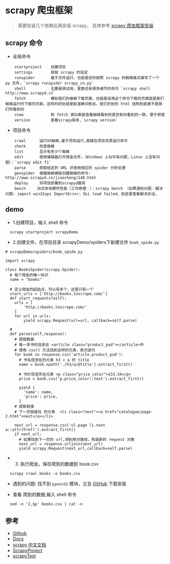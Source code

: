 # scrapy 爬虫框架

>需要安装几个依赖后再安装 scrapy， 具体参考 [scrapy 爬虫框架安装](https://github.com/fairyly/python/blob/master/python3%20%E7%88%AC%E8%99%AB%E5%BC%80%E5%8F%91%E5%AE%9E%E6%88%98%EF%BC%88book%EF%BC%89.md#7%E7%88%AC%E8%99%AB%E6%A1%86%E6%9E%B6)

## scrapy 命令

- 全局命令
```
    startproject    创建项目
    settings        获取 scrapy 的设定
    runspider       基于文件运行，也就是说你按照 scrapy 的蜘蛛格式编写了一个 py 文件，`scrapy runspider scrapy_cn.py`
    shell           主要是调试用，里面还有很多细节的命令 `scrapy shell http://www.scrapyd.cn`
    fetch           模拟我们的蜘蛛下载页面，也就是说用这个命令下载的页面就是我们蜘蛛运行时下载的页面，这样的好处就是能准确诊断出，我们的到的 html 结构到底是不是我们所看到的
    view            和 fetch 类似都是查看蜘蛛看到的是否和你看到的一致，便于排错
    version         查看scrapy版本,`scrapy version`
```

- 项目命令 
```
    crawl      运行XX蜘蛛,基于项目运行,直接在项目目录运行命令
    check      检查蜘蛛
    list       显示有多少个蜘蛛
    edit       使用编辑器打开爬虫文件，（Windows 上似乎有问题，Linux 上没有问题）：`scrapy edit f1`
    parse      获取给定的 URL 并使用相应的 spider 分析处理
    genspider  根据蜘蛛模板创建蜘蛛的命令: http://www.scrapyd.cn/jiaocheng/148.html
    deploy     将项目部署到scrapyd服务
    bench     测试本地硬件性能（工作原理：）：scrapy bench （如果遇到问题：解决问题: import win32api ImportError: DLL load failed，到这里查看解决办法。
```

## demo 

- 1.创建项目，输入 shell 命令
```
  scrapy startproject scrapyDemo
```

- 2.创建文件，在项目目录 scrapyDemo/spiders下新建文件  `book_spide.py`
```
# scrapyDemo/spiders/book_spide.py

import scrapy

class BooksSpider(scrapy.Spider):
  # 每个爬虫的唯一标识
  name = "books"

  # 定义爬虫的起始点，可以有多个，这里只有一个
  start_urls = ['http://books.toscrape.com/']
  def start_requests(self):
    urls = [
        'http://books.toscrape.com/'
    ]
    for url in urls:
        yield scrapy.Request(url=url, callback=self.parse)

  #
  def parse(self,response):
    # 提取数据
    # 每一本书的信息在 <article class="product_pod"></article>中
    # 使用 css() 方法找到这样的元素，依次迭代
    for book in response.css('article.product_pod'):
      # 书名信息在的元素 h3 > a 的 title 
      name = book.xpath('./h3/a/@title').extract_first()

      # 书价信息所在元素 <p class="price_color">£33.34</p>
      price = book.css('p.price_color::text').extract_first()

      yield {
        'name': name,
        'price': price,
      }
    # 提取链接
    # 下一页链接在 的元素  <li class="next"><a href="catalogue/page-2.html">next</a></li>
    
    next_url = response.css('ul.page li.next a::attr(href)').extract_first()
    if next_url:
      # 如果找到下一页的 url,得到绝对路径，构造新的 request 对象
      next_url = response.urljoin(next_url)
      yield scrapy.Request(next_url,callback=self.parse) 
```

- 3. 执行爬虫，保存爬到的数据到 book.csv
```
  scrapy crawl books -o books.csv
```
  - 遇到的问题: 找不到 `pywin32` 模块，又去 [GitHub](https://github.com/mhammond/pywin32/releases) 下载安装

- 查看 爬到的数据,输入 shell 命令
```
  sed -n '2,$p' books.csv | cat -n
```


## 参考
- [Github](https://github.com/scrapy/scrapy/)
- [Docs](https://doc.scrapy.org/en/latest/intro/tutorial.html)
- [scrapy 中文文档](http://www.scrapyd.cn/doc/181.html)
- [ScrapyProject](https://github.com/cuanboy/ScrapyProject)
- [scrapyTest](https://github.com/cuanboy/scrapyTest)
